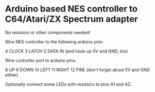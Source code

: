 # Arduino based NES controller to C64/Atari/ZX Spectrum adapter

No resistors or other components needed!

Wire NES controller to the following arduino pins:

4 CLOCK
3 LATCH
2 DATA IN
(and hook up 5V and GND, too)

Wire controller port to arduino pins:

8 UP
9 DOWN
10 LEFT
11 RIGHT
12 FIRE
(don't forget about 5V and GND either)

Optionally connect some LEDs with resistors to pins A1 and A2.
